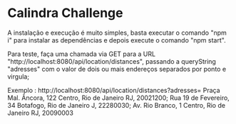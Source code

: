 # Calindra  Challenge


A instalação e execução é muito simples, basta executar o comando "npm i" para instalar as dependências e depois execute o comando "npm start".

Para teste, faça uma chamada via GET para a URL "http://localhost:8080/api/location/distances", passando a queryString "adresses" com o valor de dois ou mais endereços separados por ponto e virgula;

Exemplo : http://localhost:8080/api/location/distances?adresses= Praça Mal. Âncora, 122 Centro, Rio de Janeiro RJ, 20021200; Rua 19 de Fevereiro, 34 Botafogo, Rio de Janeiro J, 22280030; Av. Rio Branco, 1 Centro, Rio de Janeiro RJ, 20090003

